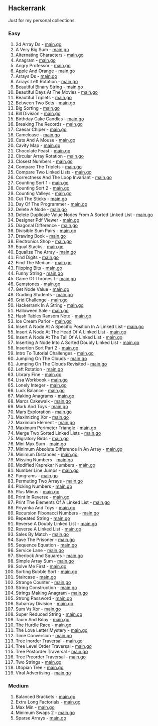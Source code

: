 ## Hackerrank

Just for my personal collections.

<!-- start dictionary -->

### Easy 
1. 2d Array Ds - [main.go](easy/2d-array-ds/main.go)
2. A Very Big Sum - [main.go](easy/a-very-big-sum/main.go)
3. Alternating Characters - [main.go](easy/alternating-characters/main.go)
4. Anagram - [main.go](easy/anagram/main.go)
5. Angry Professor - [main.go](easy/angry-professor/main.go)
6. Apple And Orange - [main.go](easy/apple-and-orange/main.go)
7. Arrays Ds - [main.go](easy/arrays-ds/main.go)
8. Arrays Left Rotation - [main.go](easy/arrays-left-rotation/main.go)
9. Beautiful Binary String - [main.go](easy/beautiful-binary-string/main.go)
10. Beautiful Days At The Movies - [main.go](easy/beautiful-days-at-the-movies/main.go)
11. Beautiful Triplets - [main.go](easy/beautiful-triplets/main.go)
12. Between Two Sets - [main.go](easy/between-two-sets/main.go)
13. Big Sorting - [main.go](easy/big-sorting/main.go)
14. Bill Division - [main.go](easy/bill-division/main.go)
15. Birthday Cake Candles - [main.go](easy/birthday-cake-candles/main.go)
16. Breaking The Records - [main.go](easy/breaking-the-records/main.go)
17. Caesar Chiper - [main.go](easy/caesar-chiper/main.go)
18. Camelcase - [main.go](easy/camelcase/main.go)
19. Cats And A Mouse - [main.go](easy/cats-and-a-mouse/main.go)
20. Cavity Map - [main.go](easy/cavity-map/main.go)
21. Chocolate Feast - [main.go](easy/chocolate-feast/main.go)
22. Circular Array Rotation - [main.go](easy/circular-array-rotation/main.go)
23. Closest Numbers - [main.go](easy/closest-numbers/main.go)
24. Compare The Triplets - [main.go](easy/compare-the-triplets/main.go)
25. Compare Two Linked Lists - [main.go](easy/compare-two-linked-lists/main.go)
26. Correctness And The Loop Invariant - [main.go](easy/correctness-and-the-loop-invariant/main.go)
27. Counting Sort 1 - [main.go](easy/counting-sort-1/main.go)
28. Counting Sort 2 - [main.go](easy/counting-sort-2/main.go)
29. Counting Valleys - [main.go](easy/counting-valleys/main.go)
30. Cut The Sticks - [main.go](easy/cut-the-sticks/main.go)
31. Day Of The Programmer - [main.go](easy/day-of-the-programmer/main.go)
32. Delete A Node - [main.go](easy/delete-a-node/main.go)
33. Delete Duplicate Value Nodes From A Sorted Linked List - [main.go](easy/delete-duplicate-value-nodes-from-a-sorted-linked-list/main.go)
34. Designer Pdf Viewer - [main.go](easy/designer-pdf-viewer/main.go)
35. Diagonal Difference - [main.go](easy/diagonal-difference/main.go)
36. Divisible Sum Pairs - [main.go](easy/divisible-sum-pairs/main.go)
37. Drawing Book - [main.go](easy/drawing-book/main.go)
38. Electronics Shop - [main.go](easy/electronics-shop/main.go)
39. Equal Stacks - [main.go](easy/equal-stacks/main.go)
40. Equalize The Array - [main.go](easy/equalize-the-array/main.go)
41. Find Digits - [main.go](easy/find-digits/main.go)
42. Find The Median - [main.go](easy/find-the-median/main.go)
43. Flipping Bits - [main.go](easy/flipping-bits/main.go)
44. Funny String - [main.go](easy/funny-string/main.go)
45. Game Of Thrones I - [main.go](easy/game-of-thrones-i/main.go)
46. Gemstones - [main.go](easy/gemstones/main.go)
47. Get Node Value - [main.go](easy/get-node-value/main.go)
48. Grading Students - [main.go](easy/grading-students/main.go)
49. Grid Challenge - [main.go](easy/grid-challenge/main.go)
50. Hackerrank In A String - [main.go](easy/hackerrank-in-a-string/main.go)
51. Halloween Sale - [main.go](easy/halloween-sale/main.go)
52. Hash Tables Ransom Note - [main.go](easy/hash-tables-ransom-note/main.go)
53. Ice Cream Parlor - [main.go](easy/ice-cream-parlor/main.go)
54. Insert A Node At A Specific Position In A Linked List - [main.go](easy/insert-a-node-at-a-specific-position-in-a-linked-list/main.go)
55. Insert A Node At The Head Of A Linked List - [main.go](easy/insert-a-node-at-the-head-of-a-linked-list/main.go)
56. Insert A Node At The Tail Of A Linked List - [main.go](easy/insert-a-node-at-the-tail-of-a-linked-list/main.go)
57. Inserting A Node Into A Sorted Doubly Linked List - [main.go](easy/inserting-a-node-into-a-sorted-doubly-linked-list/main.go)
58. Insertion Sort Part 2 - [main.go](easy/insertion-sort-part-2/main.go)
59. Intro To Tutorial Challenges - [main.go](easy/intro-to-tutorial-challenges/main.go)
60. Jumping On The Clouds - [main.go](easy/jumping-on-the-clouds/main.go)
61. Jumping On The Clouds Revisited - [main.go](easy/jumping-on-the-clouds-revisited/main.go)
62. Left Rotation - [main.go](easy/left-rotation/main.go)
63. Library Fine - [main.go](easy/library-fine/main.go)
64. Lisa Workbook - [main.go](easy/lisa-workbook/main.go)
65. Lonely Integer - [main.go](easy/lonely-integer/main.go)
66. Luck Balance - [main.go](easy/luck-balance/main.go)
67. Making Anagrams - [main.go](easy/making-anagrams/main.go)
68. Marcs Cakewalk - [main.go](easy/marcs-cakewalk/main.go)
69. Mark And Toys - [main.go](easy/mark-and-toys/main.go)
70. Mars Exploration - [main.go](easy/mars-exploration/main.go)
71. Maximizing Xor - [main.go](easy/maximizing-xor/main.go)
72. Maximum Element - [main.go](easy/maximum-element/main.go)
73. Maximum Perimeter Triangle - [main.go](easy/maximum-perimeter-triangle/main.go)
74. Merge Two Sorted Linked Lists - [main.go](easy/merge-two-sorted-linked-lists/main.go)
75. Migratory Birds - [main.go](easy/migratory-birds/main.go)
76. Mini Max Sum - [main.go](easy/mini-max-sum/main.go)
77. Minimum Absolute Difference In An Array - [main.go](easy/minimum-absolute-difference-in-an-array/main.go)
78. Minimum Distances - [main.go](easy/minimum-distances/main.go)
79. Missing Numbers - [main.go](easy/missing-numbers/main.go)
80. Modified Kaprekar Numbers - [main.go](easy/modified-kaprekar-numbers/main.go)
81. Number Line Jumps - [main.go](easy/number-line-jumps/main.go)
82. Pangrams - [main.go](easy/pangrams/main.go)
83. Permuting Two Arrays - [main.go](easy/permuting-two-arrays/main.go)
84. Picking Numbers - [main.go](easy/picking-numbers/main.go)
85. Plus Minus - [main.go](easy/plus-minus/main.go)
86. Print In Reverse - [main.go](easy/print-in-reverse/main.go)
87. Print The Elements Of A Linked List - [main.go](easy/print-the-elements-of-a-linked-list/main.go)
88. Priyanka And Toys - [main.go](easy/priyanka-and-toys/main.go)
89. Recursion Fibonacci Numbers - [main.go](easy/recursion-fibonacci-numbers/main.go)
90. Repeated String - [main.go](easy/repeated-string/main.go)
91. Reverse A Doubly Linked List - [main.go](easy/reverse-a-doubly-linked-list/main.go)
92. Reverse A Linked List - [main.go](easy/reverse-a-linked-list/main.go)
93. Sales By Match - [main.go](easy/sales-by-match/main.go)
94. Save The Prisoner - [main.go](easy/save-the-prisoner/main.go)
95. Sequence Equation - [main.go](easy/sequence-equation/main.go)
96. Service Lane - [main.go](easy/service-lane/main.go)
97. Sherlock And Squares - [main.go](easy/sherlock-and-squares/main.go)
98. Simple Array Sum - [main.go](easy/simple-array-sum/main.go)
99. Solve Me First - [main.go](easy/solve-me-first/main.go)
100. Sorting Bubble Sort - [main.go](easy/sorting-bubble-sort/main.go)
101. Staircase - [main.go](easy/staircase/main.go)
102. Strange Counter - [main.go](easy/strange-counter/main.go)
103. String Construction - [main.go](easy/string-construction/main.go)
104. Strings Making Anagram - [main.go](easy/strings-making-anagram/main.go)
105. Strong Password - [main.go](easy/strong-password/main.go)
106. Subarray Division - [main.go](easy/subarray-division/main.go)
107. Sum Vs Xor - [main.go](easy/sum-vs-xor/main.go)
108. Super Reduced String - [main.go](easy/super-reduced-string/main.go)
109. Taum And Bday - [main.go](easy/taum-and-bday/main.go)
110. The Hurdle Race - [main.go](easy/the-hurdle-race/main.go)
111. The Love Letter Mystery - [main.go](easy/the-love-letter-mystery/main.go)
112. Time Conversion - [main.go](easy/time-conversion/main.go)
113. Tree Inorder Traversal - [main.go](easy/tree-inorder-traversal/main.go)
114. Tree Level Order Traversal - [main.go](easy/tree-level-order-traversal/main.go)
115. Tree Postorder Traversal - [main.go](easy/tree-postorder-traversal/main.go)
116. Tree Preorder Traversal - [main.go](easy/tree-preorder-traversal/main.go)
117. Two Strings - [main.go](easy/two-strings/main.go)
118. Utopian Tree - [main.go](easy/utopian-tree/main.go)
119. Viral Advertising - [main.go](easy/viral-advertising/main.go)


### Medium 
1. Balanced Brackets - [main.go](medium/balanced-brackets/main.go)
2. Extra Long Factorials - [main.go](medium/extra-long-factorials/main.go)
3. Max Min - [main.go](medium/max-min/main.go)
4. Minimum Swaps 2 - [main.go](medium/minimum-swaps-2/main.go)
5. Sparse Arrays - [main.go](medium/sparse-arrays/main.go)

<!-- end dictionary -->
